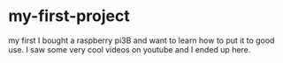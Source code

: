 # my-first-project
my first
I bought a raspberry pi3B and want to learn how to put it to good use. 
I saw some very cool videos on youtube and I ended up here. 
